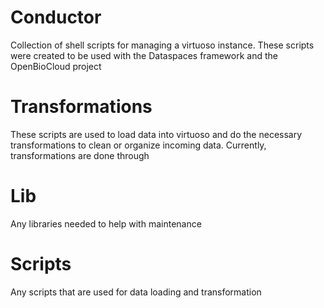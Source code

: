Conductor
=========

Collection of shell scripts for managing a virtuoso instance. These scripts were created to be used with the Dataspaces framework and the OpenBioCloud project

Transformations
===============
These scripts are used to load data into virtuoso and do the necessary transformations to clean or organize incoming data. Currently, transformations are done through 

Lib
====

Any libraries needed to help with maintenance 

Scripts
=======

Any scripts that are used for data loading and transformation